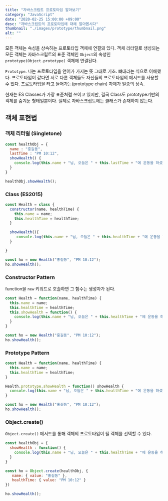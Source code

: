 ```yaml
---
title: "자바스크립트 프로토타입 알아보기"
category: "JavaScript"
date: "2020-02-25 15:00:00 +09:00"
desc: "자바스크립트의 프로토타입에 대해 알아봅시다"
thumbnail: "./images/prototype/thumbnail.png"
alt: ""
---
```


모든 객체는 속성을 상속하는 프로토타입 객체에 연결돼 있다. 객체 리터럴로 생성되는 모든 객체는 자바스크립트의 표준 객체인 `Object`의 속성인 `prototype(Object.prototype)` 객체에 연결된다.

`Prototype`. 나는 프로토타입을 언어가 가지는 뜻 그대로 기초. 뼈대라는 식으로 이해했다. 프로토타입이 같다면 서로 다른 객체들도 자신들의 프로토타입의 메서드를 사용할 수 있다. 프로토타입을 타고 들어가는(prototype chain) 자체가 일종의 상속.

현재는 ES Classes가 가장 표준처럼 쓰이고 있지만, 결국 Class도 prototype기반의 객체를 숨겨둔 형태일뿐이다. 실제로 자바스크립트에는 클래스가 존재하지 않는다.

## 객체 표현법

### 객체 리터럴 (Singletone)

```js
const healthObj = {
  name : "홍길동",
  lastTime : "PM 10:12",
  showHealth() {
    console.log(this.name + "님, 오늘은 " + this.lastTime + "에 운동을 하셨네요");
  }
}

healthObj.showHealth();
```

### Class (ES2015)

```js
const Health = class {
  constructor(name, healthTime) {
    this.name = name;
    this.healthTime = healthTime;
  }

  showHealth(){
     console.log(this.name + "님, 오늘은 " + this.healthTime + "에 운동을 하셨네요");
  }

}

const ho = new Health("홍길동", "PM 10:12");
ho.showHealth();
```

### Constructor Pattern

function을 `new` 키워드로 호출하면 그 함수는 생성자가 된다.

```js
const Health = function(name, healthTime) {
  this.name = name;
  this.healthTime = healthTime;
  this.showHealth = function() {
    console.log(this.name + "님, 오늘은 " + this.healthTime + "에 운동을 하셨네요");
  }
}

const ho = new Health("홍길동", "PM 10:12");
ho.showHealth();
```

### Prototype Pattern

```js
const Health = function(name, healthTime) {
  this.name = name;
  this.healthTime = healthTime;
}

Health.prototype.showHealth = function() showHealth {
  console.log(this.name + "님, 오늘은 " + this.healthTime + "에 운동을 하셨네요");
}

const ho = new Health("홍길동", "PM 10:12");
ho.showHealth();
```

### Object.create()

`Object.create()` 메서드를 통해 객체의 프로토타입이 될 객체를 선택할 수 있다.

```js
const healthObj = {
  showHealth : function() {
    console.log(this.name + "님, 오늘은 " + this.healthTime + "에 운동을 하셨네요");
  }
}

const ho = Object.create(healthObj, {
   name: { value: "홍길동" },
   healthTime: { value: "PM 10:12" }
})

ho.showHealth();
```
